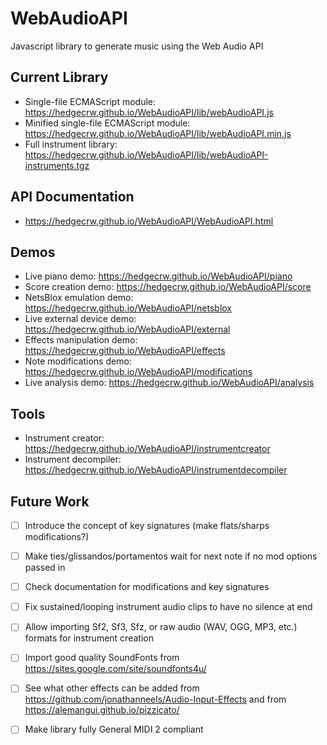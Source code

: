 # WebAudioAPI
Javascript library to generate music using the Web Audio API

## Current Library
 - Single-file ECMAScript module: https://hedgecrw.github.io/WebAudioAPI/lib/webAudioAPI.js
 - Minified single-file ECMAScript module: https://hedgecrw.github.io/WebAudioAPI/lib/webAudioAPI.min.js
 - Full instrument library: https://hedgecrw.github.io/WebAudioAPI/lib/webAudioAPI-instruments.tgz

## API Documentation

 - https://hedgecrw.github.io/WebAudioAPI/WebAudioAPI.html

## Demos
 - Live piano demo: https://hedgecrw.github.io/WebAudioAPI/piano
 - Score creation demo: https://hedgecrw.github.io/WebAudioAPI/score
 - NetsBlox emulation demo: https://hedgecrw.github.io/WebAudioAPI/netsblox
 - Live external device demo: https://hedgecrw.github.io/WebAudioAPI/external
 - Effects manipulation demo: https://hedgecrw.github.io/WebAudioAPI/effects
 - Note modifications demo: https://hedgecrw.github.io/WebAudioAPI/modifications
 - Live analysis demo: https://hedgecrw.github.io/WebAudioAPI/analysis

## Tools
 - Instrument creator: https://hedgecrw.github.io/WebAudioAPI/instrumentcreator
 - Instrument decompiler: https://hedgecrw.github.io/WebAudioAPI/instrumentdecompiler

## Future Work

 - [ ] Introduce the concept of key signatures (make flats/sharps modifications?)
 - [ ] Make ties/glissandos/portamentos wait for next note if no mod options passed in
 - [ ] Check documentation for modifications and key signatures
 
 - [ ] Fix sustained/looping instrument audio clips to have no silence at end
 - [ ] Allow importing Sf2, Sf3, Sfz, or raw audio (WAV, OGG, MP3, etc.) formats for instrument creation
 - [ ] Import good quality SoundFonts from https://sites.google.com/site/soundfonts4u/
 - [ ] See what other effects can be added from https://github.com/jonathanneels/Audio-Input-Effects and from https://alemangui.github.io/pizzicato/
 - [ ] Make library fully General MIDI 2 compliant

